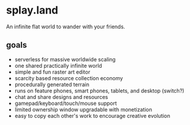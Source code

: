 # splay.land

An infinite flat world to wander with your friends.

## goals

-   serverless for massive worldwide scaling
-   one shared practically infinite world
-   simple and fun raster art editor
-   scarcity based resource collection economy
-   procedurally generated terrain
-   runs on feature phones, smart phones, tablets, and desktop (switch?)
-   chat and share designs and resources
-   gamepad/keyboard/touch/mouse support
-   limited ownership window upgradable with monetization
-   easy to copy each other's work to encourage creative evolution
